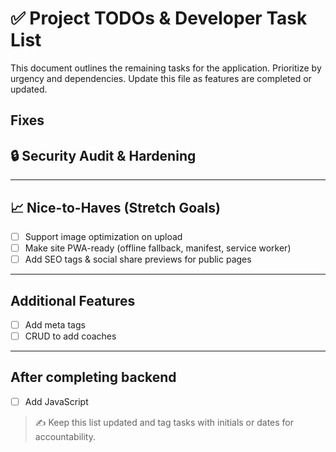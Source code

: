 # ✅ Project TODOs & Developer Task List

This document outlines the remaining tasks for the application. Prioritize by urgency and dependencies. Update this file as features are completed or updated.

## Fixes

## 🔒 Security Audit & Hardening

---

## 📈 Nice-to-Haves (Stretch Goals)

- [ ] Support image optimization on upload
- [ ] Make site PWA-ready (offline fallback, manifest, service worker)
- [ ] Add SEO tags & social share previews for public pages

---

## Additional Features

- [ ] Add meta tags
- [ ] CRUD to add coaches

---

## After completing backend

- [ ] Add JavaScript

> ✍️ Keep this list updated and tag tasks with initials or dates for accountability.
